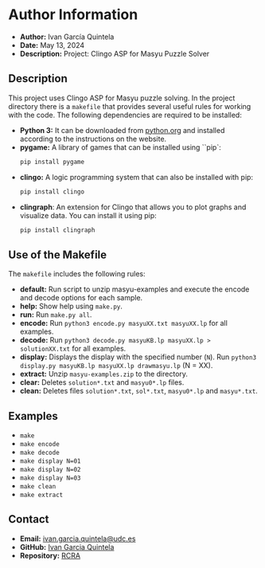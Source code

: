 # Author Information

- **Author:** Ivan García Quintela
- **Date:** May 13, 2024
- **Description:** Project: Clingo ASP for Masyu Puzzle Solver

## Description

This project uses Clingo ASP for Masyu puzzle solving. In the project directory there is a `makefile` that provides several useful rules for working with the code.
The following dependencies are required to be installed:
- **Python 3:** It can be downloaded from [python.org](https://www.python.org/downloads/) and installed according to the instructions on the website.
- **pygame:** A library of games that can be installed using ``pip`:
  ````bash
  pip install pygame
  ````
- **clingo:** A logic programming system that can also be installed with pip:
  ````bash
  pip install clingo
  ````
- **clingraph**: An extension for Clingo that allows you to plot graphs and visualize data. You can install it using pip:
  ````bash
  pip install clingraph
  ````
## Use of the Makefile
The `makefile` includes the following rules:

- **default:** Run script to unzip masyu-examples and execute the encode and decode options for each sample.
- **help:** Show help using `make.py`.
- **run:** Run `make.py all`.
- **encode:** Run `python3 encode.py masyuXX.txt masyuXX.lp` for all examples.
- **decode:** Run `python3 decode.py masyuKB.lp masyuXX.lp > solutionXX.txt` for all examples.
- **display:** Displays the display with the specified number (`N`).  Run `python3 display.py masyuKB.lp masyuXX.lp drawmasyu.lp` (N = XX). 
- **extract:** Unzip `masyu-examples.zip` to the directory.
- **clear:** Deletes `solution*.txt` and `masyu0*.lp` files.
- **clean:** Deletes files `solution*.txt`, `sol*.txt`, `masyu0*.lp` and `masyu*.txt`.

## Examples
- `make`
- `make encode`
- `make decode`
- `make display N=01`
- `make display N=02`
- `make display N=03`
- `make clean` 
- `make extract`


## Contact

- **Email:** [ivan.garcia.quintela@udc.es](mailto:ivan@example.com)
- **GitHub:** [Ivan Garcia Quintela](https://github.com/ivangarciaquintela)
- **Repository:** [RCRA](https://github.com/ivangarciaquintela/RCRA/tree/main/Masyu)